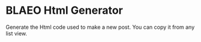 # BLAEO Html Generator
Generate the Html code used to make a new post. You can copy it from any list view.
